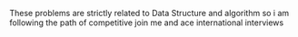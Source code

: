 These problems are strictly related to Data Structure and algorithm so i am following the path of competitive join me and ace international interviews
